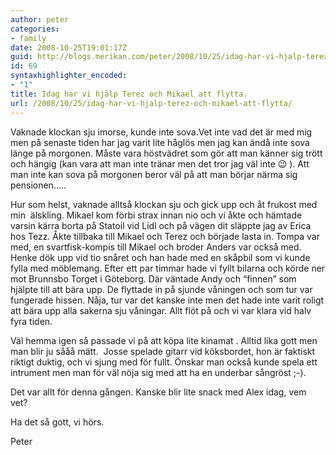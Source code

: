 ```yaml
---
author: peter
categories:
- family
date: 2008-10-25T19:01:17Z
guid: http://blogs.merikan.com/peter/2008/10/25/idag-har-vi-hjalp-terez-och-mikael-att-flytta-2/
id: 69
syntaxhighlighter_encoded:
- "1"
title: Idag har vi hjälp Terez och Mikael att flytta.
url: /2008/10/25/idag-har-vi-hjalp-terez-och-mikael-att-flytta/
---
```


Vaknade klockan sju imorse, kunde inte sova.Vet inte vad det är med mig men på senaste tiden har jag varit lite håglös men jag kan ändå inte sova länge på morgonen. Måste vara höstvädret som gör att man känner sig trött och hängig (kan vara att man inte tränar men det tror jag väl inte 😉 ). Att man inte kan sova på morgonen beror väl på att man börjar närma sig pensionen&#8230;..

Hur som helst, vaknade alltså klockan sju och gick upp och åt frukost med min  älskling. Mikael kom förbi strax innan nio och vi åkte och hämtade varsin kärra borta på Statoil vid Lidl och på vägen dit släppte jag av Erica hos Tezz. Åkte tillbaka till Mikael och Terez och började lasta in. Tompa var med, en svartfisk-kompis till Mikael och broder Anders var också med. Henke dök upp vid tio snåret och han hade med en skåpbil som vi kunde fylla med möblemang. Efter ett par timmar hade vi fyllt bilarna och körde ner mot Brunnsbo Torget i Göteborg. Där väntade Andy och &#8220;finnen&#8221; som hjälpte till att bära upp. De flyttade in på sjunde våningen och som tur var fungerade hissen. Nåja, tur var det kanske inte men det hade inte varit roligt att bära upp alla sakerna sju våningar. Allt flöt på och vi var klara vid halv fyra tiden.

Väl hemma igen så passade vi på att köpa lite kinamat . Alltid lika gott men man blir ju sååå mätt.  Josse spelade gitarr vid köksbordet, hon är faktiskt riktigt duktig, och vi sjung med för fullt. Önskar man också kunde spela ett intrument men man för väl nöja sig med att ha en underbar sångröst ;-).

Det var allt för denna gången. Kanske blir lite snack med Alex idag, vem vet?

Ha det så gott, vi hörs.

Peter